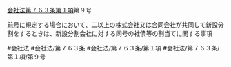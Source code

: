 [会社法第７６３条第１項](会社法＿＿＿＿第７６３条第１項)第９号

[前号](会社法＿＿＿＿第７６３条第１項第８号)に規定する場合において、二以上の株式会社又は合同会社が共同して新設分割をするときは、新設分割会社に対する同号の社債等の割当てに関する事項


#会社法
#会社法/第７６３条
#会社法/第７６３条/第１項
#会社法/第７６３条/第１項/第９号
